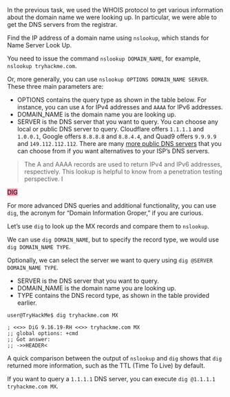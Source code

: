 In the previous task, we used the WHOIS protocol to get various information about the domain name we were looking up. In particular, we were able to get the DNS servers from the registrar.

Find the IP address of a domain name using `nslookup`, which stands for Name Server Look Up. 

You need to issue the command `nslookup DOMAIN_NAME`, for example, `nslookup tryhackme.com`. 

Or, more generally, you can use `nslookup OPTIONS DOMAIN_NAME SERVER`. These three main parameters are:

-   OPTIONS contains the query type as shown in the table below. For instance, you can use `A` for IPv4 addresses and `AAAA` for IPv6 addresses.
-   DOMAIN_NAME is the domain name you are looking up.
-   SERVER is the DNS server that you want to query. You can choose any local or public DNS server to query. Cloudflare offers `1.1.1.1` and `1.0.0.1`, Google offers `8.8.8.8` and `8.8.4.4`, and Quad9 offers `9.9.9.9` and `149.112.112.112`. There are many [more public DNS servers](https://duckduckgo.com/?q=public+dns) that you can choose from if you want alternatives to your ISP’s DNS servers.

>The A and AAAA records are used to return IPv4 and IPv6 addresses, respectively. This lookup is helpful to know from a penetration testing perspective. I


<mark style="background: #FF5582A6;">DIG</mark>



For more advanced DNS queries and additional functionality, you can use `dig`, the acronym for “Domain Information Groper,” if you are curious. 

Let’s use `dig` to look up the MX records and compare them to `nslookup`. 

We can use `dig DOMAIN_NAME`, but to specify the record type, we would use `dig DOMAIN_NAME TYPE`. 

Optionally, we can select the server we want to query using `dig @SERVER DOMAIN_NAME TYPE`.

-   SERVER is the DNS server that you want to query.
-   DOMAIN_NAME is the domain name you are looking up.
-   TYPE contains the DNS record type, as shown in the table provided earlier.

```shell-session
user@TryHackMe$ dig tryhackme.com MX

; <<>> DiG 9.16.19-RH <<>> tryhackme.com MX
;; global options: +cmd
;; Got answer:
;; ->>HEADER<
```




A quick comparison between the output of `nslookup` and `dig` shows that `dig` returned more information, such as the TTL (Time To Live) by default. 


If you want to query a `1.1.1.1` DNS server, you can execute `dig @1.1.1.1 tryhackme.com MX`.